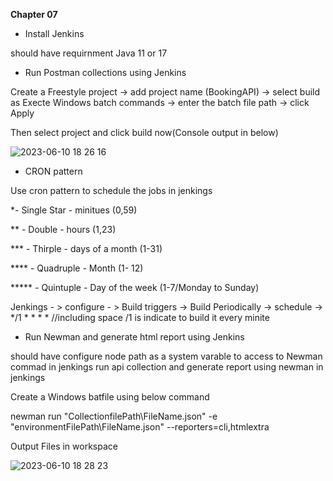 **Chapter 07**

* Install Jenkins

should have requirnment Java 11 or 17

* Run Postman collections using Jenkins

Create a Freestyle project -> add project name (BookingAPI) -> select build as Execte Windows batch commands -> enter the batch file path
-> click Apply

Then select project and click build now(Console output in below)

![2023-06-10 18 26 16](https://github.com/Kulshanperera/Booking_APITesting-/assets/47887463/699bfddd-3de1-4b9c-8f4c-56e74605d1bc)

* CRON pattern 

Use cron pattern to schedule the jobs in jenkings

*- Single Star - minitues (0,59)

** - Double - hours (1,23)

*** - Thirple - days of a month (1-31)

**** - Quadruple - Month (1- 12)

***** - Quintuple - Day of the week (1-7/Monday to Sunday)

Jenkings - > configure - > Build triggers -> Build Periodically -> schedule -> */1 * * * * 
//including space /1 is indicate to build it every minite 


* Run Newman and generate html report using Jenkins

should have configure node path as a system varable to access to Newman commad in jenkings
run api collection and generate report using newman in jenkings

Create a Windows batfile using below command

newman run "CollectionfilePath\\FileName.json" -e "environmentFilePath\\FileName.json" --reporters=cli,htmlextra

Output Files in workspace

![2023-06-10 18 28 23](https://github.com/Kulshanperera/Booking_APITesting-/assets/47887463/bdd133f3-798b-41a6-af80-af2e45093872)



